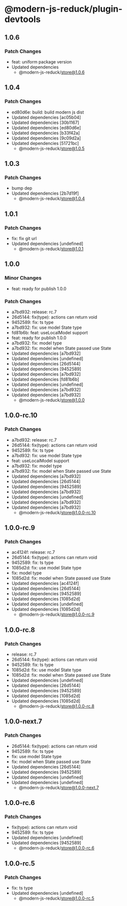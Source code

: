 # @modern-js-reduck/plugin-devtools

## 1.0.6

### Patch Changes

- feat: uniform package version
- Updated dependencies
  - @modern-js-reduck/store@1.0.6

## 1.0.4

### Patch Changes

- ed80d6e: build: build modern js dist
- Updated dependencies [ac05b04]
- Updated dependencies [30b1167]
- Updated dependencies [ed80d6e]
- Updated dependencies [b33f42a]
- Updated dependencies [9c09d2a]
- Updated dependencies [51721bc]
  - @modern-js-reduck/store@1.0.5

## 1.0.3

### Patch Changes

- bump dep
- Updated dependencies [2b7d19f]
  - @modern-js-reduck/store@1.0.4

## 1.0.1

### Patch Changes

- fix: fix git url
- Updated dependencies [undefined]
  - @modern-js-reduck/store@1.0.1

## 1.0.0

### Minor Changes

- feat: ready for publish 1.0.0

### Patch Changes

- a7bd932: release: rc.7
- 26d5144: fix(type): actions can return void
- 9452589: fix: ts type
- a7bd932: fix: use model State type
- fd81b6b: feat: useLocalModel support
- feat: ready for publish 1.0.0
- a7bd932: fix: model type
- a7bd932: fix: model<State> when State passed use State
- Updated dependencies [a7bd932]
- Updated dependencies [undefined]
- Updated dependencies [26d5144]
- Updated dependencies [9452589]
- Updated dependencies [a7bd932]
- Updated dependencies [fd81b6b]
- Updated dependencies [undefined]
- Updated dependencies [a7bd932]
- Updated dependencies [a7bd932]
  - @modern-js-reduck/store@1.0.0

## 1.0.0-rc.10

### Patch Changes

- a7bd932: release: rc.7
- 26d5144: fix(type): actions can return void
- 9452589: fix: ts type
- a7bd932: fix: use model State type
- feat: useLocalModel support
- a7bd932: fix: model type
- a7bd932: fix: model<State> when State passed use State
- Updated dependencies [a7bd932]
- Updated dependencies [26d5144]
- Updated dependencies [9452589]
- Updated dependencies [a7bd932]
- Updated dependencies [undefined]
- Updated dependencies [a7bd932]
- Updated dependencies [a7bd932]
  - @modern-js-reduck/store@1.0.0-rc.10

## 1.0.0-rc.9

### Patch Changes

- ac4124f: release: rc.7
- 26d5144: fix(type): actions can return void
- 9452589: fix: ts type
- 1085d2d: fix: use model State type
- fix: model type
- 1085d2d: fix: model<State> when State passed use State
- Updated dependencies [ac4124f]
- Updated dependencies [26d5144]
- Updated dependencies [9452589]
- Updated dependencies [1085d2d]
- Updated dependencies [undefined]
- Updated dependencies [1085d2d]
  - @modern-js-reduck/store@1.0.0-rc.9

## 1.0.0-rc.8

### Patch Changes

- release: rc.7
- 26d5144: fix(type): actions can return void
- 9452589: fix: ts type
- 1085d2d: fix: use model State type
- 1085d2d: fix: model<State> when State passed use State
- Updated dependencies [undefined]
- Updated dependencies [26d5144]
- Updated dependencies [9452589]
- Updated dependencies [1085d2d]
- Updated dependencies [1085d2d]
  - @modern-js-reduck/store@1.0.0-rc.8

## 1.0.0-next.7

### Patch Changes

- 26d5144: fix(type): actions can return void
- 9452589: fix: ts type
- fix: use model State type
- fix: model<State> when State passed use State
- Updated dependencies [26d5144]
- Updated dependencies [9452589]
- Updated dependencies [undefined]
- Updated dependencies [undefined]
  - @modern-js-reduck/store@1.0.0-next.7

## 1.0.0-rc.6

### Patch Changes

- fix(type): actions can return void
- 9452589: fix: ts type
- Updated dependencies [undefined]
- Updated dependencies [9452589]
  - @modern-js-reduck/store@1.0.0-rc.6

## 1.0.0-rc.5

### Patch Changes

- fix: ts type
- Updated dependencies [undefined]
  - @modern-js-reduck/store@1.0.0-rc.5
